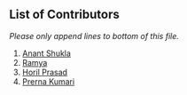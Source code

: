 ## List of Contributors

_Please only append lines to bottom of this file._

1.  [Anant Shukla](https://github.com/iamanantshukla)
2.  [Ramya](https://github.com/ramya-4004)
3. [Horil Prasad](https://github.com/HorilPrasad)
4. [Prerna Kumari](https://github.com/prernak456)